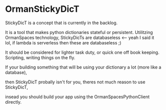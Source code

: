 # OrmanStickyDicT

StickyDicT is a concept that is currently in the backlog. 

It is a tool that makes python dictionaries stateful or persistent. 
Utilitzing OrmanSpaces technology, StickyDicTs are databaseless <-- yeah I said it lol, 
if lambda is serverless then these are databaseless ;)

It should be considered for lighter task duty, or quick one off book keeping. Scripting, 
writing things on the fly. 

If your building something that will be using your dictionary a lot (more like a database), 

then StickyDicT probally isn't for you, theres not much reason to use StickyDicT, 

insead you should build your app using the OrmanSpacesPythonClient directly. 
